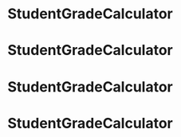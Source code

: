 # StudentGradeCalculator
# StudentGradeCalculator
# StudentGradeCalculator
# StudentGradeCalculator
